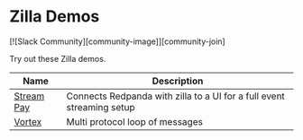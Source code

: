 # Zilla Demos

[![Slack Community][community-image]][community-join]

Try out these Zilla demos.

| Name                             | Description                                                           |
|----------------------------------|-----------------------------------------------------------------------|
| [Stream Pay](streampay)          | Connects Redpanda with zilla to a UI for a full event streaming setup |
| [Vortex](vortex)                 | Multi protocol loop of messages                                       |
